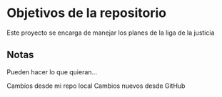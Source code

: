 # Objetivos de la repositorio

Este proyecto se encarga de manejar los planes de la liga de la justicia


## Notas
Pueden hacer lo que quieran...

Cambios desde mi repo local
Cambios nuevos desde GitHub

